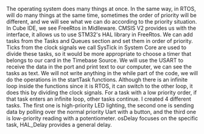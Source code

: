The operating system does many things at once. In the same way, in RTOS, will do many things at the same time, sometimes the order of priority will be different, and we will see what we can do according to the priority situation.
In Cube IDE, we see FreeRtos in Midlleware. CMSIS V2 provides us with the interface, it allows us to use STM32's HAL library in FreeRtos. 
We can add tasks from the Tasks and Queues section and set them in order of priority.
Ticks from the clock signals we call SysTick in System Core are used to divide these tasks, so it would be more appropriate to choose a timer that belongs to our card in the Timebase Source.
We will use the USART to receive the data in the port and print text to our computer, we can see the tasks as text.
We will not write anything in the while part of the code, we will do the operations in the startTask functions.
Although there is an infinite loop inside the functions since it is RTOS, it can switch to the other loop, it does this by dividing the clock signals.
For a task with a low priority order, if that task enters an infinite loop, other tasks continue.
I created 4 different tasks. The first one is high-priority LED lighting, the second one is sending data by polling over the normal priority Uart with a button, and the third one is low-priority reading with a potentiometer.
osDelay focuses on the specific task, HAL_Delay provides a general delay.
